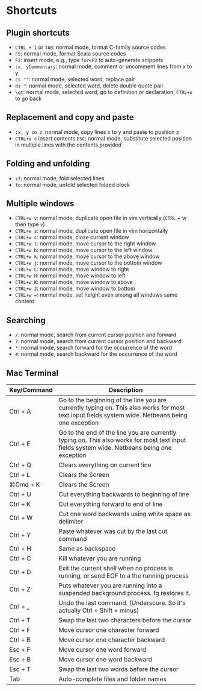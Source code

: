 # Shortcuts

## Plugin shortcuts

+ `CTRL + i` or `TAB`: normal mode, format C-family source codes
+ `F5`: normal mode, format Scala source codes
+ `F2`: insert mode, e.g., type `for<F2` to auto-generate snippets
+ `:x, yCommentary`: normal mode, comment or uncomment lines from x to y
+ `cs '"`: normal mode, selected word, replace pair
+ `ds "`: normal mode, selected word, delete double quote pair
+ `\gt`: normal mode, selected word, go to definition or declaration, `CTRL+o` to go back

## Replacement and copy and paste

+ `:x, y co z`: normal mode, copy lines x to y and paste to position z
+ `CTRL+v c` insert contents `ESC`: normal mode, substitute selected position in multiple lines with
the contents provided

## Folding and unfolding

+ `zf`: normal mode, fold selected lines
+ `fo`: normal mode, unfold selected folded block

## Multiple windows

+ `CTRL+w v`: normal mode, duplicate open file in vim vertically (`CTRL` + w then type `v`)
+ `CTRL+w s`: normal mode, duplicate open file in vim horizontally
+ `CTRL+w c`: normal mode, close current window
+ `CTRL+w l`: normal mode, move cursor to the right window
+ `CTRL+w h`: normal mode, move cursor to the left window
+ `CTRL+w k`: normal mode, move cursor to the above window
+ `CTRL+w j`: normal mode, move cursor to the bottom window
+ `CTRL+w L`: normal mode, move window to right
+ `CTRL+w H`: normal mode, move window to left
+ `CTRL+w K`: normal mode, move window to above
+ `CTRL+w J`: normal mode, move window to bottom
+ `CTRL+w =`: normal mode, set height even among all windows same content

## Searching

+ `/`: normal mode, search from current cursor position and forward
+ `?`: normal mode, search from current cursor position and backward
+ `*`: normal mode, search forward for the occurrence of the word
+ `#`: normal mode, search backward for the occurrence of the word

## Mac Terminal

| Key/Command | Description |
| ----------- | ----------- |
| Ctrl + A   | Go to the beginning of the line you are currently typing on.  This also works for most text input fields system wide.  Netbeans being one exception |
| Ctrl + E   | Go to the end of the line you are currently typing on.  This also works for most text input fields system wide.  Netbeans being one exception |
| Ctrl + Q   | Clears everything on current line |
| Ctrl + L   | Clears the Screen |
| ⌘Cmd + K |Clears the Screen |
| Ctrl + U   | Cut everything backwards to beginning of line |
| Ctrl + K   | Cut everything forward to end of line |
| Ctrl + W   | Cut one word backwards using white space as delimiter |
| Ctrl + Y   | Paste whatever was cut by the last cut command |
| Ctrl + H   | Same as backspace |
| Ctrl + C   | Kill whatever you are running |
| Ctrl + D   | Exit the current shell when no process is running, or send EOF to a the running process |
| Ctrl + Z   | Puts whatever you are running into a suspended background process. fg restores it. |
| Ctrl + _   | Undo the last command. (Underscore.  So it's actually Ctrl + Shift + minus) |
| Ctrl + T   | Swap the last two characters before the cursor |
| Ctrl + F   | Move cursor one character forward |
| Ctrl + B   | Move cursor one character backward |
| Esc + F  | Move cursor one word forward |
| Esc + B  | Move cursor one word backward |
| Esc + T  | Swap the last two words before the cursor |
| Tab  | Auto-complete files and folder names |

